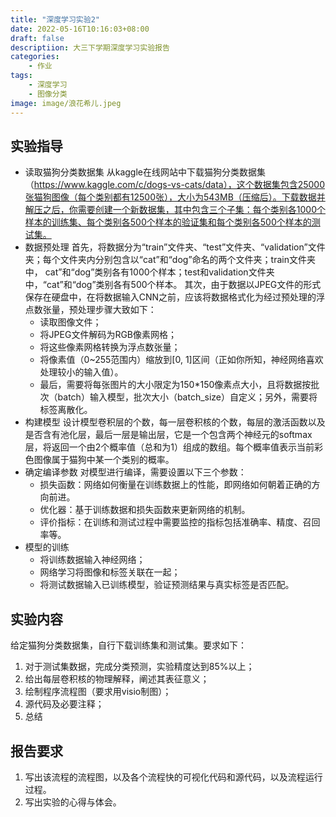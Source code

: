 ```yaml
---
title: "深度学习实验2"
date: 2022-05-16T10:16:03+08:00
draft: false
descriptiion: 大三下学期深度学习实验报告
categories:
    - 作业
tags:
    - 深度学习
    - 图像分类
image: image/浪花希儿.jpeg
---
```

## 实验指导
* 读取猫狗分类数据集
从kaggle在线网站中下载猫狗分类数据集（https://www.kaggle.com/c/dogs-vs-cats/data），这个数据集包含25000张猫狗图像（每个类别都有12500张），大小为543MB（压缩后）。下载数据并解压之后，你需要创建一个新数据集，其中包含三个子集：每个类别各1000个样本的训练集、每个类别各500个样本的验证集和每个类别各500个样本的测试集。 
* 数据预处理
首先，将数据分为“train”文件夹、“test”文件夹、“validation”文件夹；每个文件夹内分别包含以“cat”和“dog”命名的两个文件夹；train文件夹中， cat”和“dog”类别各有1000个样本；test和validation文件夹中，“cat”和“dog”类别各有500个样本。
其次，由于数据以JPEG文件的形式保存在硬盘中，在将数据输入CNN之前，应该将数据格式化为经过预处理的浮点数张量，预处理步骤大致如下：
  * 读取图像文件；
  * 将JPEG文件解码为RGB像素网格；
  * 将这些像素网格转换为浮点数张量；
  * 将像素值（0~255范围内）缩放到[0, 1]区间（正如你所知，神经网络喜欢处理较小的输入值）。
  * 最后，需要将每张图片的大小限定为150*150像素点大小，且将数据按批次（batch）输入模型，批次大小（batch_size）自定义；另外，需要将标签离散化。 
*   构建模型
	设计模型卷积层的个数，每一层卷积核的个数，每层的激活函数以及是否含有池化层，最后一层是输出层，它是一个包含两个神经元的softmax层，将返回一个由2个概率值（总和为1）组成的数组。每个概率值表示当前彩色图像属于猫狗中某一个类别的概率。
* 确定编译参数
对模型进行编译，需要设置以下三个参数：
  * 损失函数：网络如何衡量在训练数据上的性能，即网络如何朝着正确的方向前进。
  * 优化器：基于训练数据和损失函数来更新网络的机制。
  * 评价指标：在训练和测试过程中需要监控的指标包括准确率、精度、召回率等。
* 模型的训练
  * 将训练数据输入神经网络；
  * 网络学习将图像和标签关联在一起；
  * 将测试数据输入已训练模型，验证预测结果与真实标签是否匹配。
## 实验内容
给定猫狗分类数据集，自行下载训练集和测试集。要求如下：
1. 对于测试集数据，完成分类预测，实验精度达到85%以上；
2. 给出每层卷积核的物理解释，阐述其表征意义；
3. 绘制程序流程图（要求用visio制图）；
4. 源代码及必要注释；
5. 总结

## 报告要求
1. 写出该流程的流程图，以及各个流程快的可视化代码和源代码，以及流程运行过程。
2. 写出实验的心得与体会。
